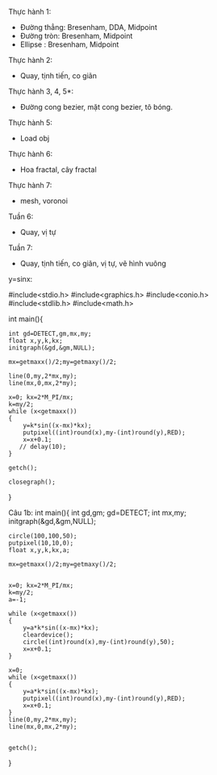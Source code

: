Thực hành 1:
- Đường thẳng: Bresenham, DDA, Midpoint
- Đường tròn: Bresenham, Midpoint
- Ellipse : Bresenham, Midpoint

Thực hành 2:
- Quay, tịnh tiến, co giãn

Thực hành 3, 4, 5*:
- Đường cong bezier, mặt cong bezier, tô bóng.

Thực hành 5:
- Load obj

Thực hành 6:
- Hoa fractal, cây fractal

Thực hành 7:
- mesh, voronoi


Tuần 6:
- Quay, vị tự

Tuần 7:
- Quay, tịnh tiến, co giãn, vị tự, vẽ hình vuông


y=sinx:

#include<stdio.h>
#include<graphics.h>
#include<conio.h>
#include<stdlib.h>
#include<math.h>

int main(){

    int gd=DETECT,gm,mx,my;
    float x,y,k,kx;
    initgraph(&gd,&gm,NULL);

    mx=getmaxx()/2;my=getmaxy()/2;

    line(0,my,2*mx,my);
    line(mx,0,mx,2*my);

    x=0; kx=2*M_PI/mx;
    k=my/2;
    while (x<getmaxx())
    {
        y=k*sin((x-mx)*kx);
        putpixel((int)round(x),my-(int)round(y),RED);
        x=x+0.1;
       // delay(10);
    }

    getch();

    closegraph();
}


Câu 1b:
int main(){
    int gd,gm; gd=DETECT;
    int mx,my;
    initgraph(&gd,&gm,NULL);

    circle(100,100,50);
    putpixel(10,10,0);
    float x,y,k,kx,a;
    
	mx=getmaxx()/2;my=getmaxy()/2;

	
	x=0; kx=2*M_PI/mx;
	k=my/2;
	a=-1;
	
	while (x<getmaxx())
	{
	    y=a*k*sin((x-mx)*kx);
	    cleardevice();
	    circle((int)round(x),my-(int)round(y),50);
	    x=x+0.1;
	}
	
	x=0;
	while (x<getmaxx())
	{
	    y=a*k*sin((x-mx)*kx);
	    putpixel((int)round(x),my-(int)round(y),RED);
	    x=x+0.1;
	}
	line(0,my,2*mx,my);
	line(mx,0,mx,2*my);


    getch();
}

